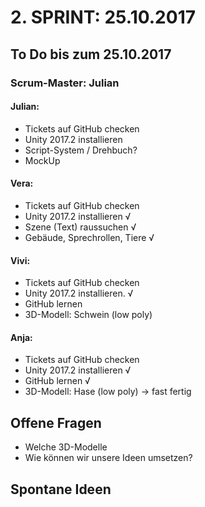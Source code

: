# 2. SPRINT: 25.10.2017
## To Do bis zum 25.10.2017
### Scrum-Master: Julian

#### Julian:
* Tickets auf GitHub checken
* Unity 2017.2 installieren
* Script-System / Drehbuch?
* MockUp

#### Vera:
* Tickets auf GitHub checken
* Unity 2017.2 installieren √
* Szene (Text) raussuchen √
* Gebäude, Sprechrollen, Tiere √ 

#### Vivi:
* Tickets auf GitHub checken
* Unity 2017.2 installieren.  √
* GitHub lernen
* 3D-Modell: Schwein (low poly)

#### Anja:
* Tickets auf GitHub checken  
* Unity 2017.2 installieren √ 
* GitHub lernen  √
* 3D-Modell: Hase (low poly) -> fast fertig


## Offene Fragen
* Welche 3D-Modelle
* Wie können wir unsere Ideen umsetzen? 

## Spontane Ideen
